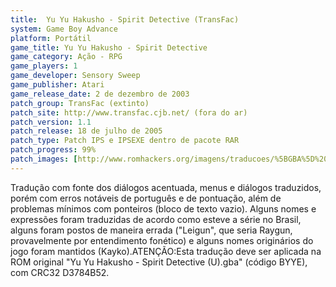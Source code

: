 ```yaml
---
title:  Yu Yu Hakusho - Spirit Detective (TransFac)
system: Game Boy Advance
platform: Portátil
game_title: Yu Yu Hakusho - Spirit Detective
game_category: Ação - RPG
game_players: 1
game_developer: Sensory Sweep
game_publisher: Atari
game_release_date: 2 de dezembro de 2003
patch_group: TransFac (extinto)
patch_site: http://www.transfac.cjb.net/ (fora do ar)
patch_version: 1.1
patch_release: 18 de julho de 2005
patch_type: Patch IPS e IPSEXE dentro de pacote RAR
patch_progress: 99%
patch_images: [http://www.romhackers.org/imagens/traducoes/%5BGBA%5D%20Yu%20Yu%20Hakusho%20-%20Spirit%20Detective%20-%20TransFac%20-%201.png,http://www.romhackers.org/imagens/traducoes/%5BGBA%5D%20Yu%20Yu%20Hakusho%20-%20Spirit%20Detective%20-%20TransFac%20-%202.png,http://www.romhackers.org/imagens/traducoes/%5BGBA%5D%20Yu%20Yu%20Hakusho%20-%20Spirit%20Detective%20-%20TransFac%20-%203.png]
---
```

Tradução com fonte dos diálogos acentuada, menus e diálogos traduzidos, porém com erros notáveis de português e de pontuação, além de problemas mínimos com ponteiros (bloco de texto vazio). Alguns nomes e expressões foram traduzidas de acordo como esteve a série no Brasil, alguns foram postos de maneira errada ("Leigun", que seria Raygun, provavelmente por entendimento fonético) e alguns nomes originários do jogo foram mantidos (Kayko).ATENÇÃO:Esta tradução deve ser aplicada na ROM original "Yu Yu Hakusho - Spirit Detective (U).gba" (código BYYE), com CRC32 D3784B52.